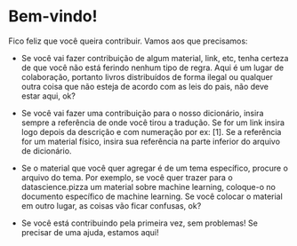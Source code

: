 # Bem-vindo!

Fico feliz que você queira contribuir. Vamos aos que precisamos:

* Se você vai fazer contribuição de algum material, link, etc, tenha certeza de que você não está ferindo nenhum tipo de regra. 
Aqui é um lugar de colaboração, portanto livros distribuídos de forma ilegal ou qualquer outra coisa que não esteja de acordo com 
as leis do pais, não deve estar aqui, ok?

* Se você vai fazer uma contribuição para o nosso dicionário, insira sempre a referência de onde você tirou a tradução. Se for um 
link insira logo depois da descrição e com numeração por ex: [1]. Se a referência for um material físico, insira sua referência na 
parte inferior do arquivo de dicionário.

* Se o material que você quer agregar é de um tema específico, procure o arquivo do tema. Por exemplo, se você quer trazer para o
datascience.pizza um material sobre machine learning, coloque-o no documento específico de machine learning. Se você colocar o
material em outro lugar, as coisas vão ficar confusas, ok?

* Se você está contribuindo pela primeira vez, sem problemas! Se precisar de uma ajuda, estamos aqui!
